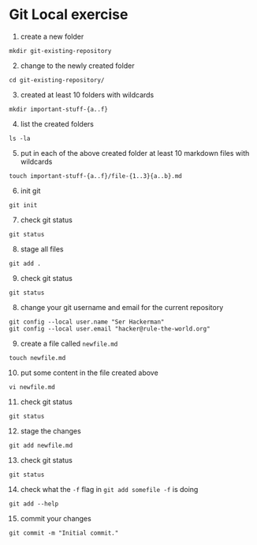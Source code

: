 # Git Local exercise

1. create a new folder

  ```
  mkdir git-existing-repository
  ```

2. change to the newly created folder

  ```
  cd git-existing-repository/
  ```

3. created at least 10 folders with wildcards

  ```
  mkdir important-stuff-{a..f}
  ```

4. list the created folders

  ```
  ls -la
  ```

5. put in each of the above created folder at least 10 markdown files with wildcards

  ```
  touch important-stuff-{a..f}/file-{1..3}{a..b}.md
  ```
6. init git

  ```
  git init
  ```

7. check git status

  ```
  git status
  ```

8. stage all files

  ```
  git add .
  ```

9. check git status

  ```
  git status
  ```

8. change your git username and email for the current repository

  ```
  git config --local user.name "Ser Hackerman"  
  git config --local user.email "hacker@rule-the-world.org"
  ```
9. create a file called `newfile.md`

  ```
  touch newfile.md
  ```

10. put some content in the file created above

  ```
  vi newfile.md
  ```

11. check git status

  ```
  git status
  ```

12. stage the changes

  ```
  git add newfile.md
  ```

13. check git status

  ```
  git status
  ```

14. check what the `-f` flag in `git add somefile -f` is doing

  ```
  git add --help
  ```

15. commit your changes

  ```
  git commit -m "Initial commit."
  ```
